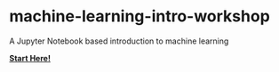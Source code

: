 # machine-learning-intro-workshop
A Jupyter Notebook based introduction to machine learning 

**[Start Here!](https://colab.research.google.com/github/jfogarty/machine-learning-intro-workshop/blob/master/notebooks/master.ipynb)**

